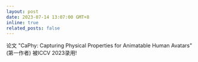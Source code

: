 ```yaml
---
layout: post
date: 2023-07-14 13:07:00 GMT+8
inline: true
related_posts: false
---
```


论文 "CaPhy: Capturing Physical Properties for Animatable Human Avatars" (第一作者) 被ICCV 2023录用!